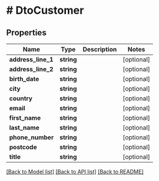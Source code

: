 # # DtoCustomer

## Properties

Name | Type | Description | Notes
------------ | ------------- | ------------- | -------------
**address_line_1** | **string** |  | [optional]
**address_line_2** | **string** |  | [optional]
**birth_date** | **string** |  | [optional]
**city** | **string** |  | [optional]
**country** | **string** |  | [optional]
**email** | **string** |  | [optional]
**first_name** | **string** |  | [optional]
**last_name** | **string** |  | [optional]
**phone_number** | **string** |  | [optional]
**postcode** | **string** |  | [optional]
**title** | **string** |  | [optional]

[[Back to Model list]](../../README.md#models) [[Back to API list]](../../README.md#endpoints) [[Back to README]](../../README.md)
